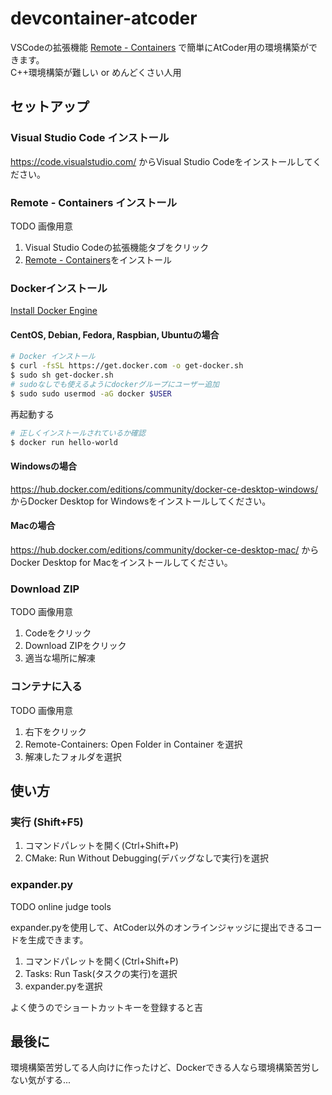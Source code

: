 # devcontainer-atcoder

VSCodeの拡張機能 [Remote - Containers](https://marketplace.visualstudio.com/items?itemName=ms-vscode-remote.remote-containers)
で簡単にAtCoder用の環境構築ができます。  
C++環境構築が難しい or めんどくさい人用

## セットアップ

### Visual Studio Code インストール

<https://code.visualstudio.com/> からVisual Studio Codeをインストールしてください。

### Remote - Containers インストール

TODO 画像用意

1. Visual Studio Codeの拡張機能タブをクリック  
2. [Remote - Containers]("https://marketplace.visualstudio.com/items?itemName=ms-vscode-remote.remote-containers")をインストール

### Dockerインストール

[Install Docker Engine](https://docs.docker.com/engine/install/)

#### CentOS, Debian, Fedora, Raspbian, Ubuntuの場合

```bash
# Docker インストール
$ curl -fsSL https://get.docker.com -o get-docker.sh
$ sudo sh get-docker.sh
# sudoなしでも使えるようにdockerグループにユーザー追加
$ sudo sudo usermod -aG docker $USER
```

再起動する

```bash
# 正しくインストールされているか確認
$ docker run hello-world
```

#### Windowsの場合

<https://hub.docker.com/editions/community/docker-ce-desktop-windows/> からDocker Desktop for Windowsをインストールしてください。

#### Macの場合

<https://hub.docker.com/editions/community/docker-ce-desktop-mac/> から Docker Desktop for Macをインストールしてください。

### Download ZIP

TODO 画像用意

1. Codeをクリック
2. Download ZIPをクリック
3. 適当な場所に解凍

### コンテナに入る

TODO 画像用意

1. 右下をクリック
2. Remote-Containers: Open Folder in Container を選択
3. 解凍したフォルダを選択

## 使い方

### 実行 (Shift+F5)

1. コマンドパレットを開く(Ctrl+Shift+P)
2. CMake: Run Without Debugging(デバッグなしで実行)を選択

### expander.py

TODO online judge tools

expander.pyを使用して、AtCoder以外のオンラインジャッジに提出できるコードを生成できます。

1. コマンドパレットを開く(Ctrl+Shift+P)
2. Tasks: Run Task(タスクの実行)を選択
3. expander.pyを選択

よく使うのでショートカットキーを登録すると吉

## 最後に

環境構築苦労してる人向けに作ったけど、Dockerできる人なら環境構築苦労しない気がする...
